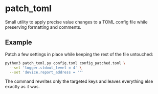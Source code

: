 # patch_toml

Small utility to apply precise value changes to a TOML config file while preserving formatting and comments.

## Example

Patch a few settings in place while keeping the rest of the file untouched:

```sh
python3 patch_toml.py config.toml config_patched.toml \
  --set 'logger.stdout_level = 4' \
  --set 'device.report_address = ""'
```

The command rewrites only the targeted keys and leaves everything else exactly as it was.
